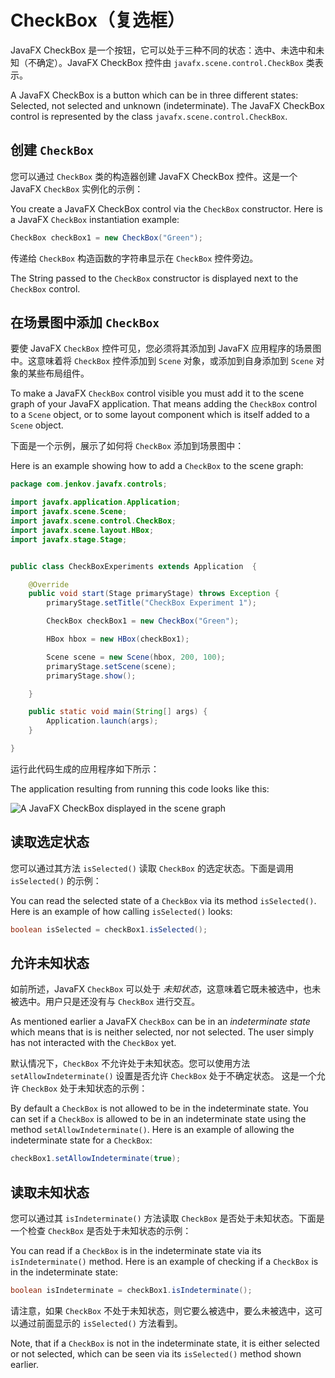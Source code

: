 # CheckBox（复选框）

JavaFX CheckBox 是一个按钮，它可以处于三种不同的状态：选中、未选中和未知（不确定）。JavaFX CheckBox 控件由 `javafx.scene.control.CheckBox` 类表示。

A JavaFX CheckBox is a button which can be in three different states: Selected, not selected and unknown (indeterminate). The JavaFX CheckBox control is represented by the class `javafx.scene.control.CheckBox`.

## 创建 `CheckBox`

您可以通过 `CheckBox` 类的构造器创建 JavaFX CheckBox 控件。这是一个 JavaFX `CheckBox` 实例化的示例：

You create a JavaFX CheckBox control via the `CheckBox` constructor. Here is a JavaFX `CheckBox` instantiation example:

```java
CheckBox checkBox1 = new CheckBox("Green");
```

传递给 `CheckBox` 构造函数的字符串显示在 `CheckBox` 控件旁边。

The String passed to the `CheckBox` constructor is displayed next to the `CheckBox` control.

## 在场景图中添加 `CheckBox`

要使 JavaFX `CheckBox` 控件可见，您必须将其添加到 JavaFX 应用程序的场景图中。这意味着将 `CheckBox` 控件添加到 `Scene` 对象，或添加到自身添加到 `Scene` 对象的某些布局组件。

To make a JavaFX `CheckBox` control visible you must add it to the scene graph of your JavaFX application. That means adding the `CheckBox` control to a `Scene` object, or to some layout component which is itself added to a `Scene` object.

下面是一个示例，展示了如何将 `CheckBox` 添加到场景图中：

Here is an example showing how to add a `CheckBox` to the scene graph:

```java
package com.jenkov.javafx.controls;

import javafx.application.Application;
import javafx.scene.Scene;
import javafx.scene.control.CheckBox;
import javafx.scene.layout.HBox;
import javafx.stage.Stage;


public class CheckBoxExperiments extends Application  {

    @Override
    public void start(Stage primaryStage) throws Exception {
        primaryStage.setTitle("CheckBox Experiment 1");

        CheckBox checkBox1 = new CheckBox("Green");

        HBox hbox = new HBox(checkBox1);

        Scene scene = new Scene(hbox, 200, 100);
        primaryStage.setScene(scene);
        primaryStage.show();

    }

    public static void main(String[] args) {
        Application.launch(args);
    }

}
```

运行此代码生成的应用程序如下所示：

The application resulting from running this code looks like this:

![A JavaFX CheckBox displayed in the scene graph](http://tutorials.jenkov.com/images/java-javafx/javafx-checkbox-1.png)

## 读取选定状态

您可以通过其方法 `isSelected()` 读取 `CheckBox` 的选定状态。下面是调用 `isSelected()` 的示例：

You can read the selected state of a `CheckBox` via its method `isSelected()`. Here is an example of how calling `isSelected()` looks:

```java
boolean isSelected = checkBox1.isSelected();
```

## 允许未知状态

如前所述，JavaFX `CheckBox` 可以处于 _未知状态_，这意味着它既未被选中，也未被选中。用户只是还没有与 `CheckBox` 进行交互。

As mentioned earlier a JavaFX `CheckBox` can be in an _indeterminate state_ which means that is is neither selected, nor not selected. The user simply has not interacted with the `CheckBox` yet.

默认情况下，`CheckBox` 不允许处于未知状态。您可以使用方法 `setAllowIndeterminate()` 设置是否允许 `CheckBox` 处于不确定状态。 这是一个允许 `CheckBox` 处于未知状态的示例：

By default a `CheckBox` is not allowed to be in the indeterminate state. You can set if a `CheckBox` is allowed to be in an indeterminate state using the method `setAllowIndeterminate()`. Here is an example of allowing the indeterminate state for a `CheckBox`:

```java
checkBox1.setAllowIndeterminate(true);
```

## 读取未知状态

您可以通过其 `isIndeterminate()` 方法读取 `CheckBox` 是否处于未知状态。下面是一个检查 `CheckBox` 是否处于未知状态的示例：

You can read if a `CheckBox` is in the indeterminate state via its `isIndeterminate()` method. Here is an example of checking if a `CheckBox` is in the indeterminate state:

```java
boolean isIndeterminate = checkBox1.isIndeterminate();
```

请注意，如果 `CheckBox` 不处于未知状态，则它要么被选中，要么未被选中，这可以通过前面显示的 `isSelected()` 方法看到。

Note, that if a `CheckBox` is not in the indeterminate state, it is either selected or not selected, which can be seen via its `isSelected()` method shown earlier.
